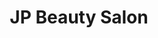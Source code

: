 ---
title: "JP Beauty Salon"
url: /tandag-city/jp-beauty-salon-quintos-street-bag-ong-lungsod/
shop: Kosmetik
---